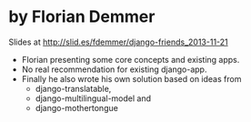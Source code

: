 # by Florian Demmer

Slides at http://slid.es/fdemmer/django-friends_2013-11-21

* Florian presenting some core concepts and existing apps.
* No real recommendation for existing django-app.
* Finally he also wrote his own solution based on ideas from
    * django-translatable,
    * django-multilingual-model and
    * django-mothertongue